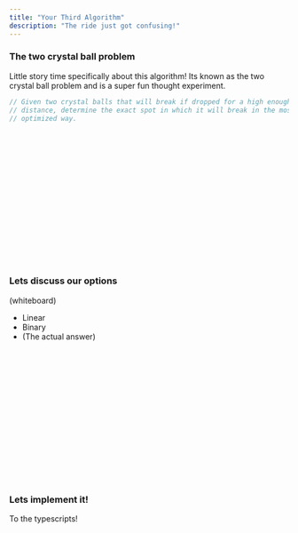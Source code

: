 ```yaml
---
title: "Your Third Algorithm"
description: "The ride just got confusing!"
---
```


### The two crystal ball problem
Little story time specifically about this algorithm!  Its known as the two
crystal ball problem and is a super fun thought experiment.

```typescript
// Given two crystal balls that will break if dropped for a high enough
// distance, determine the exact spot in which it will break in the most
// optimized way.
```

<br/>
<br/>
<br/>
<br/>
<br/>
<br/>
<br/>
<br/>
<br/>
<br/>
<br/>
<br/>
<br/>
<br/>

### Lets discuss our options
(whiteboard)
* Linear
* Binary
* (The actual answer)

<br/>
<br/>
<br/>
<br/>
<br/>
<br/>
<br/>
<br/>
<br/>
<br/>
<br/>
<br/>
<br/>
<br/>

### Lets implement it!
To the typescripts!

<br/>
<br/>
<br/>
<br/>
<br/>
<br/>
<br/>
<br/>
<br/>
<br/>
<br/>
<br/>
<br/>
<br/>

